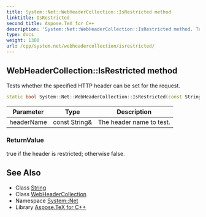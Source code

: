 ```yaml
---
title: System::Net::WebHeaderCollection::IsRestricted method
linktitle: IsRestricted
second_title: Aspose.TeX for C++
description: 'System::Net::WebHeaderCollection::IsRestricted method. Tests whether the specified HTTP header can be set for the request in C++.'
type: docs
weight: 1300
url: /cpp/system.net/webheadercollection/isrestricted/
---
```

## WebHeaderCollection::IsRestricted method


Tests whether the specified HTTP header can be set for the request.

```cpp
static bool System::Net::WebHeaderCollection::IsRestricted(const String &headerName)
```


| Parameter | Type | Description |
| --- | --- | --- |
| headerName | const String\& | The header name to test. |

### ReturnValue

true if the header is restricted; otherwise false.

## See Also

* Class [String](../../../system/string/)
* Class [WebHeaderCollection](../)
* Namespace [System::Net](../../)
* Library [Aspose.TeX for C++](../../../)
